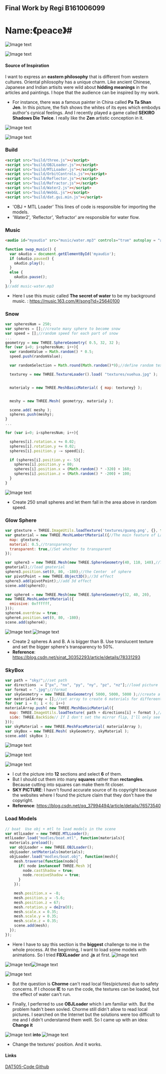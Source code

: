 ## Final Work by Regi B161006099 ##
# Name:《peace》#

![Image text](/textures/pictures/final.jpg)

![Image text](/textures/pictures/2.png)
#### Source of Inspiration ####

I want to express an **eastern philosophy** that is different from western cultures.
Oriental philosophy has a unique charm. Like ancient Chinese, Japanese and Indian artisits were wild about **hidding meanings** in the articles and paintings. I hope that the audience can be inspired by my work.
* For instance, there was a famous painter in China called **Pa Ta Shan Jen**. In this picture, the fish shows the whites of its eyes which embodys author's cynical feelings. And I recently played a game called **SEKIRO Shadows Die Twice**. I really like the **Zen** artistic conception in it.

![Image text](/textures/pictures/badashanren.jpg)

![Image text](/textures/pictures/SEKIRO.jpg)

### Build ###
```html
<script src="build/three.js"></script>
<script src="build/OBJLoader.js"></script>
<script src="build/MTLLoader.js"></script>
<script src="build/OrbitControls.js"></script>
<script src="build/Reflector.js"></script>
<script src="build/Refractor.js"></script>
<script src="build/Water2.js"></script>
<script src="build/WebGL.js"></script>
<script src="build/dat.gui.min.js"></script>
```

* 'OBJ + MTL Loader’ This lines of code is responsible for importing the models.
* 'Water2', 'Reflector', 'Refractor' are responsible for water flow.

### Music ###
```html
<audio id="myaudio" src="music/water.mp3" controls="true" autoplay = "autoplay" loop="true">
```
```javascript
function swap_music() {
  var oAudio = document.getElementById('myaudio');
  if (oAudio.paused) {
    oAudio.play();
  }
  else {
    oAudio.pause();
  }
}//add music-water.mp3
```

* Here I use this music called **The secret of water** to be my background music. : https://music.163.com/#/song?id=25640100

### Snow ###
```javascript
var spheresNum = 250;
var spheres = [];//create many sphere to become snow
var speed = [];//random speed for each part of snow
...
geometryy = new THREE.SphereGeometry( 0.5, 32, 32 );
for (var i=0; i<spheresNum; i++){
  var randomValue = Math.random() * 0.5;
  speed.push(randomValue);

  var randomSelection = Math.round(Math.random()*9);//define random texture

  texturey = new THREE.TextureLoader().load( "textures/xuehua.jpg" );


  materialy = new THREE.MeshBasicMaterial( { map: texturey} );


  meshy = new THREE.Mesh( geometryy, materialy );

  scene.add( meshy );
  spheres.push(meshy);
}
...

for (var i=0; i<spheresNum; i++){

  spheres[i].rotation.x += 0.02;
  spheres[i].rotation.y += 0.02;
  spheres[i].position.y -= speed[i];

  if (spheres[i].position.y <- 5){
    spheres[i].position.y = 80;
    spheres[i].position.x = (Math.random() * -320) + 160;
    spheres[i].position.z = (Math.random() * -200) + 100;
  }
}
```

![Image text](/textures/pictures/snow.jpg)

* Create 250 small spheres and let them fall in the area above in random speed.

### Glow Sphere ###
```javascript
var gtexture = THREE.ImageUtils.loadTexture('textures/guang.png', {}, function () {});//add 'guang.png' texture
var gmaterial = new THREE.MeshLambertMaterial({//The main feature of Lambert material is that only diffuse reflection is considered.
  map: gtexture,
  material: 0.5,//transparency
  transparent: true,//Set whether to transparent
});

var sphere3 = new THREE.Mesh(new THREE.SphereGeometry(40, 110, 140),//The radius is 5, the fitting number of polygons, the fitting number of polygons
gmaterial);//load gmaterial
sphere3.position.set(0, 80, -180);//the Center  of sphere
var pivotPoint = new THREE.Object3D();//3d effect
sphere3.add(pivotPoint);//add 3d effect
scene.add(sphere3);

var sphere4 = new THREE.Mesh(new THREE.SphereGeometry(32, 40, 20),
new THREE.MeshLambertMaterial({
  emissive: 0xffffff,
}));
sphere4.overdraw = true;
sphere4.position.set(0, 80, -180);
scene.add(sphere4);
```
![Image text](/textures/pictures/huiguang1.png)
![Image text](/textures/pictures/huiguang2.jpg)
* Create 2 spheres A and B. A is bigger than B. Use translucent texture and set the bigger sphere's transparency to 50%.
* **Reference**: https://blog.csdn.net/sinat_30352293/article/details/78331293

### SkyBox ###
```javascript
var path = "sky/";//set path
var directions  = ["px", "nx", "py", "ny", "pz", "nz"];//load picture
var format = ".jpg";//format
var skyGeometry = new THREE.BoxGeometry( 5000, 5000, 5000 );//create a box with 5000,5000,5000
var materialArray = [];//set array to create 6 materials for differeent side
for (var i = 0; i < 6; i++)
materialArray.push( new THREE.MeshBasicMaterial({
  map: THREE.ImageUtils.loadTexture( path + directions[i] + format ),//Attach the texture to the image
  side: THREE.BackSide// If I don't set the mirror flip, I'll only see the dark, because I am inside the box
}));
var skyMaterial = new THREE.MeshFaceMaterial( materialArray );
var skyBox = new THREE.Mesh( skyGeometry, skyMaterial );
scene.add( skyBox );
```
![Image text](/textures/pictures/sky.png)

![Image text](/textures/pictures/nightsky.jpg)

![Image text](/textures/pictures/nightsky.png)
* I cut the picture into **12** sections and select **6** of them.
* But I should cut them into many **squares** rather than **rectangles**. Because cutting into squares can make them fit closer.
* **SKY PICTURE**: I havn't found accurate source of its copyright because the websites where I found the picture claim that they don't have the copyright.
* **Reference**: https://blog.csdn.net/qq_37994494/article/details/76573540

### Load Models ###
```javascript
// boat  Use obj + mtl to load models in the scene
var mtlLoader = new THREE.MTLLoader();
mtlLoader.load("modles/boat.mtl", function(materials){
  materials.preload();
  var objLoader = new THREE.OBJLoader();
  objLoader.setMaterials(materials);
  objLoader.load("modles/boat.obj", function(mesh){
    mesh.traverse(function(node){
      if( node instanceof THREE.Mesh ){
        node.castShadow = true;
        node.receiveShadow = true;
      }
    });

    mesh.position.x = -8;
    mesh.position.y = -5.6;
    mesh.position.z = 67;
    mesh.rotation.y = de2ra(0);
    mesh.scale.x = 0.35;
    mesh.scale.y = 0.35;
    mesh.scale.z = 0.35;
    scene.add(mesh);
  });
});
```
* Here I have to say this section is the **biggest** challenge to me in the whole process. At the beginning, I want to load some models with animations. So I tried **FBXLoader** and **.js** at first.
![Image text](/textures/pictures/fbx.png)

![Image text](/textures/pictures/FBX.jpg)![Image text](/textures/pictures/js.jpg)

![Image text](/textures/pictures/choose.jpg)

* But the question is **Chorme** can't read local files(pictures) due to safety concerns. If I choose **IE** to run the code, the textures can be loaded, but the effect of water can't run.

* Finally, I perferred to use **OBJLoader** which I am familiar with. But the problem hadn't been sovled. Chorme still didn't allow to read local pictures. I searched on the Internet but the solutions were too difficult to me and I didn't understannd them welll. So I came up with an idea: **Change it**

![Image text](/textures/pictures/mtl1.jpg)
**into**
![Image text](/textures/pictures/mtl2.jpg)

* Change the textures' position. And it works.
#### Links ####
[DAT505-Code Github](https://github.com/kevenie/DAT505-Code)
